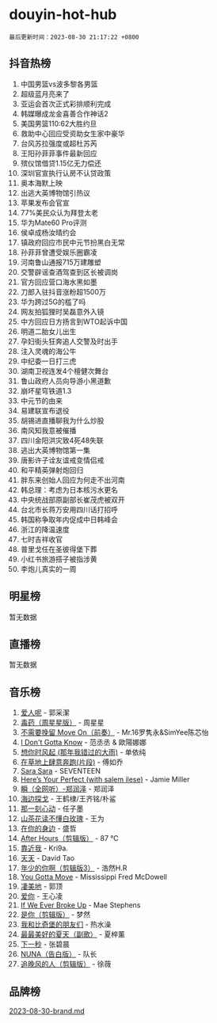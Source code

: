 # douyin-hot-hub

`最后更新时间：2023-08-30 21:17:22 +0800`

## 抖音热榜

1. 中国男篮vs波多黎各男篮
1. 超级蓝月亮来了
1. 亚运会首次正式彩排顺利完成
1. 韩媒曝成龙金喜善合作神话2
1. 美国男篮110:62大胜约旦
1. 救助中心回应受资助女生家中豪华
1. 台风苏拉强度或超杜苏芮
1. 王阳孙菲菲事件最新回应
1. 殡仪馆借贷1.15亿无力偿还
1. 深圳官宣执行认房不认贷政策
1. 奥本海默上映
1. 出逃大英博物馆引热议
1. 苹果发布会官宣
1. 77%美民众认为拜登太老
1. 华为Mate60 Pro评测
1. 侯卓成杨汝晴约会
1. 镇政府回应市民中元节扮黑白无常
1. 孙菲菲曾遭受娱乐圈霸凌
1. 河南鲁山通报715万建雕塑
1. 交警辟谣查酒驾查到区长被调岗
1. 官方回应营口海水黑如墨
1. 刀郎入驻抖音涨粉超1500万
1. 华为跨过5G的槛了吗
1. 网友拍狐狸时吴磊意外入镜
1. 中方回应日方扬言到WTO起诉中国
1. 明道二胎女儿出生
1. 孕妇街头狂奔追人交警及时出手
1. 注入灵魂的海公牛
1. 中纪委一日打三虎
1. 湖南卫视连发4个檀健次舞台
1. 鲁山政府人员向导游小黑道歉
1. 崩坏星穹铁道1.3
1. 中元节的由来
1. 易建联宣布退役
1. 胡锡进直播聊我为什么炒股
1. 南风知我意被催播
1. 四川金阳洪灾致4死48失联
1. 逃出大英博物馆第一集
1. 唐影许子诠友谊戒变情侣戒
1. 和平精英弹射炮回归
1. 胖东来创始人回应为何走不出河南
1. 韩总理：考虑为日本核污水更名
1. 中央统战部原副部长崔茂虎被双开
1. 台北市长蒋万安用四川话打招呼
1. 韩国称争取年内促成中日韩峰会
1. 浙江的降温速度
1. 七时吉祥收官
1. 普里戈任在圣彼得堡下葬
1. 小红书旅游搭子被指涉黄
1. 李炮儿真实的一周

## 明星榜

暂无数据

## 直播榜

暂无数据

## 音乐榜

1. [爱人呢](https://sf6-cdn-tos.douyinstatic.com/obj/tos-cn-ve-2774/2041dc10f3c442f1992b439a00eaf2ba) - 郭采潔
1. [毒药（周星星版）](https://sf6-cdn-tos.douyinstatic.com/obj/tos-cn-ve-2774/oAXunb2JtDTQMcBfaEkg8Be5IhZQCmGByB0V33) - 周星星
1. [不需要挽留 Move On（前奏）](https://sf6-cdn-tos.douyinstatic.com/obj/tos-cn-ve-2774/ooCBhgCCkF4nExzQL9WZSUbitfA8IsDkgQIYhe) - Mr.16罗隽永&SimYee陈芯怡
1. [I Don't Gotta Know](https://sf6-cdn-tos.douyinstatic.com/obj/tos-cn-ve-2774/o8nCfgMGwCsAvgDe5bzzaDQDFf6ksAUxrlFC8J) - 范丞丞 & 歐陽娜娜
1. [想你时风起 (那年我错过的大雨)](https://sf3-cdn-tos.douyinstatic.com/obj/tos-cn-ve-2774/ooR7G8ftDMzIgnxa0HbReM4CZ74qknQABLtHB1) - 单依纯
1. [在草地上肆意奔跑(片段)](https://sf3-cdn-tos.douyinstatic.com/obj/tos-cn-ve-2774/8831d494742f45dabdfa8adb8b817259) - 傅如乔
1. [Sara Sara](https://sf3-cdn-tos.douyinstatic.com/obj/tos-cn-ve-2774/oAceDXU2gVHZCQFrkrYmX8e5tUBxQPb6Bmd2nF) - SEVENTEEN
1. [Here’s Your Perfect (with salem ilese)](https://sf3-cdn-tos.douyinstatic.com/obj/tos-cn-ve-2774/076b1576c6c546598f803fe53da388a7) - Jamie Miller
1. [瞬（全网听）-郑润泽](https://sf3-cdn-tos.douyinstatic.com/obj/tos-cn-ve-2774/o4Vb9eJZClCZTnRQYy0BRSeHGrDtrkrQgIBvQt) - 郑润泽
1. [海边探戈](https://sf6-cdn-tos.douyinstatic.com/obj/tos-cn-ve-2774/os9gE0VQCGqt6VQkZDyBBYvfSDY0QFe3vVmubn) - 王鹤棣/王齐铭/朴鲨
1. [那一刻心动](https://sf6-cdn-tos.douyinstatic.com/obj/tos-cn-ve-2774/4c0ed00133e3439592b4741c72acc6f3) - 任子墨
1. [山茶花读不懂白玫瑰](https://sf6-cdn-tos.douyinstatic.com/obj/tos-cn-ve-2774/osfn8B7DktrRHEPJgPCfDbw7QDQEkwC16BxZg9) - 王为
1. [在你的身边](https://sf6-cdn-tos.douyinstatic.com/obj/tos-cn-ve-2774/9dce2ee6c9f84c17a6d68458730d7ae8) - 盛哲
1. [After Hours（剪辑版）](https://sf6-cdn-tos.douyinstatic.com/obj/tos-cn-ve-2774/owgWztApWhImMFMpyEyQfAIyIusRBioqSgWk7T) - 87 ℃
1. [靠近我](https://sf6-cdn-tos.douyinstatic.com/obj/tos-cn-ve-2774/oMGCfQ3FZdrziXO1QC8zgfNXawBf91hGAIvUrY) - Kri9a.
1. [天天](https://sf6-cdn-tos.douyinstatic.com/obj/tos-cn-ve-2774/6b075c4856e34a60a1ef022c4a80dec5) - David Tao
1. [年少的你啊（剪辑版3）](https://sf3-cdn-tos.douyinstatic.com/obj/tos-cn-ve-2774/oo2vDGhzyAtN1QLfh5k1iBIpWAv2NOZQysM5tK) - 浩然H.R
1. [You Gotta Move](https://sf6-cdn-tos.douyinstatic.com/obj/tos-cn-ve-2774/a2b672af67514106b25cdfd6f1a8aad2) - Mississippi Fred McDowell
1. [凄美地](https://sf3-cdn-tos.douyinstatic.com/obj/tos-cn-ve-2774/oshF4RgFMhmTSa4jCaHNUXI0NetFtBBQBzBZdf) - 郭顶
1. [爱你](https://sf6-cdn-tos.douyinstatic.com/obj/tos-cn-ve-2774/738d8b240f1e4519b44cf31c84e02e24) - 王心凌
1. [If We Ever Broke Up](https://sf6-cdn-tos.douyinstatic.com/obj/tos-cn-ve-2774/o8onj5HDk0ImtBmO0URBfeyCDXQJMYkQ1gb8Zy) - Mae Stephens
1. [是你（剪辑版）](https://sf6-cdn-tos.douyinstatic.com/obj/tos-cn-ve-2774/46019dae783c4c969944217fe1cfafc4) - 梦然
1. [我和比奇堡的朋友们](https://sf6-cdn-tos.douyinstatic.com/obj/tos-cn-ve-2774/f0505db981ea4a6d91453a15924a82aa) - 热水澡
1. [最最美好的夏天（副歌）](https://sf3-cdn-tos.douyinstatic.com/obj/tos-cn-ve-2774/o4FMghDLZkPIkCutdrsXlbTHcaZztBfeCp9AFS) - 夏梓薰
1. [下一秒](https://sf6-cdn-tos.douyinstatic.com/obj/tos-cn-ve-2774/16eedda97153423db2501ff6373be86a) - 张碧晨
1. [NUNA（告白版）](https://sf6-cdn-tos.douyinstatic.com/obj/tos-cn-ve-2774/a65828cbd8ce41a78a430a58b49f4feb) - 队长
1. [追晚风的人（剪辑版）](https://sf3-cdn-tos.douyinstatic.com/obj/tos-cn-ve-2774/560835060af84ac29cd5c12e2a98f7eb) - 徐薇

## 品牌榜

[2023-08-30-brand.md](2023-08-30-brand.md)

